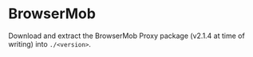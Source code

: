 # BrowserMob

Download and extract the BrowserMob Proxy package (v2.1.4 at time of writing) into `./<version>`.